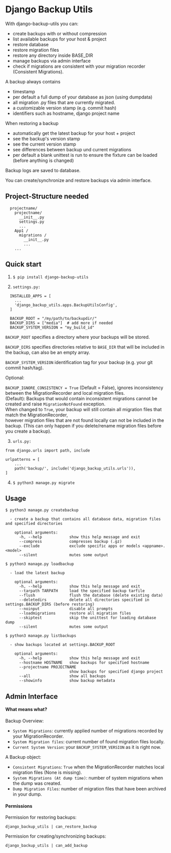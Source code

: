 # Django Backup Utils

With django-backup-utils you can:

- create backups with or without compression
- list available backups for your host & project
- restore database
- restore migration files
- restore any directory inside BASE_DIR
- manage backups via admin interface
- check if migrations are consistent with your migration recorder (Consistent Migrations).

A backup always contains

- timestamp
- per default a full dump of your database as json (using dumpdata)
- all migration .py files that are currently migrated.
- a customizable version stamp (e.g. commit hash)
- identifiers such as hostname, django project name

When restoring a backup

- automatically get the latest backup for your host + project
- see the backup's version stamp
- see the current version stamp
- see differences between backup und current migrations
- per default a blank unittest is run to ensure the fixture can be loaded (before anything is changed)

Backup logs are saved to database.  

You can create/synchronize and restore backups via admin interface.

## Project-Structure needed

```
  projectname/
    projectname/
      __init__.py
      settings.py
      ...
    App1 /
      migrations /
        __init__.py
        ...
    ...
```

## Quick start

1. ``$ pip install django-backup-utils``


2. ``settings.py:``

```
  INSTALLED_APPS = [
    ...
    'django_backup_utils.apps.BackupUtilsConfig',
  ]

  BACKUP_ROOT = "/my/path/to/backupdir/"
  BACKUP_DIRS = ["media"]  # add more if needed
  BACKUP_SYSTEM_VERSION = "my_build_id"
```

``BACKUP_ROOT`` specifies a directory where your backups will be stored.

``BACKUP_DIRS`` specifies directories relative to ``BASE_DIR`` that will be included in the backup, can also be an empty array.

``BACKUP_SYSTEM_VERSION`` identification tag for your backup (e.g. your git commit hash/tag).

Optional:

``BACKUP_IGNORE_CONSISTENCY = True`` (Default = False), ignores inconsistency between the MigrationRecorder and local migration files.  
(Default): Backups that would contain inconsistent migrations cannot be created and raise ``MigrationNotFound`` exception.  
When changed to ``True``, your backup will still contain all migration files that match the MigrationRecorder,   
however migration files that are not found locally can not be included in the backup. (This can only happen if you delete/rename migration files before you create a backup).  


3. ``urls.py:``

```
from django.urls import path, include

urlpatterns = [
    ...
    path('backup/', include('django_backup_utils.urls')),
]
```

4. ``$ python3 manage.py migrate``


## Usage

``$ python3 manage.py createbackup``

```
  - create a backup that contains all database data, migration files and specified directories

    optional arguments:
      -h, --help            show this help message and exit
      --compress            compresses backup (.gz)
      --exclude             exclude specific apps or models <appname>.<model>
      --silent              mutes some output
```

``$ python3 manage.py loadbackup``

```
  - load the latest backup

    optional arguments:
      -h, --help            show this help message and exit
      --tarpath TARPATH     load the specified backup tarfile
      --flush               flush the database (delete existing data)
      --deletedirs          delete all directories specified in settings.BACKUP_DIRS (before restoring)
      --noinput             disable all prompts
      --loadmigrations      restore all migration files
      --skiptest            skip the unittest for loading database dump
      --silent              mutes some output
```

``$ python3 manage.py listbackups``

```
  - show backups located at settings.BACKUP_ROOT

    optional arguments:
      -h, --help            show this help message and exit
      --hostname HOSTNAME   show backups for specified hostname
      --projectname PROJECTNAME
                            show backups for specified django project
      --all                 show all backups
      --showinfo            show backup metadata
```


## Admin Interface

#### What means what?

Backup Overview:  
- ``System Migrations``: currently applied number of migrations recorded by your MigrationRecorder.
- ``System Migration files``: current number of found migration files locally.
- ``Current System Version``: your ``BACKUP_SYSTEM_VERSION`` as it is right now.

A Backup object:  
- ``Consistent Migrations``: ``True`` when the MigrationRecorder matches local migration files (None is missing).
- ``System Migrations (At dump time)``: number of system migrations when the dump was created.
- ``Dump Migration Files``: number of migration files that have been archived in your dump.

#### Permissions

Permission for restoring backups:  

``django_backup_utils | can_restore_backup``

Permission for creating/synchronizing backups:

``django_backup_utils | can_add_backup``